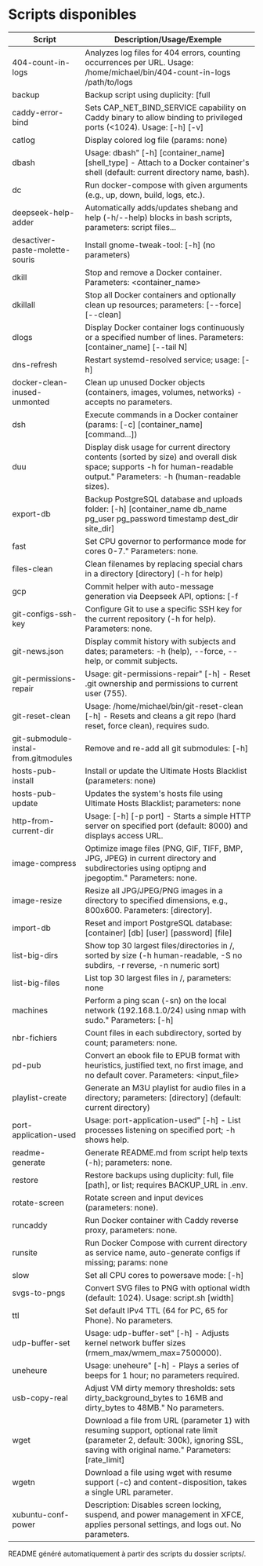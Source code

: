# Scripts disponibles

| Script | Description/Usage/Exemple |
|--------|--------------------------|
| 404-count-in-logs | Analyzes log files for 404 errors, counting occurrences per URL. Usage: /home/michael/bin/404-count-in-logs /path/to/logs |
| backup | Backup script using duplicity: [full|local] (parameters: BACKUP_URL from .env) |
| caddy-error-bind | Sets CAP_NET_BIND_SERVICE capability on Caddy binary to allow binding to privileged ports (<1024). Usage: [-h] [-v] |
| catlog | Display colored log file (params: none) |
| dbash | Usage: dbash" [-h] [container_name] [shell_type] - Attach to a Docker container's shell (default: current directory name, bash). |
| dc | Run docker-compose with given arguments (e.g., up, down, build, logs, etc.). |
| deepseek-help-adder | Automatically adds/updates shebang and help (-h/--help) blocks in bash scripts, parameters: script files... |
| desactiver-paste-molette-souris | Install gnome-tweak-tool: [-h] (no parameters) |
| dkill | Stop and remove a Docker container. Parameters: <container_name> |
| dkillall | Stop all Docker containers and optionally clean up resources; parameters: [--force] [--clean] |
| dlogs | Display Docker container logs continuously or a specified number of lines. Parameters: [container_name] [--tail N] |
| dns-refresh | Restart systemd-resolved service; usage: [-h] |
| docker-clean-inused-unmonted | Clean up unused Docker objects (containers, images, volumes, networks) - accepts no parameters. |
| dsh | Execute commands in a Docker container (params: [-c] [container_name] [command...]) |
| duu | Display disk usage for current directory contents (sorted by size) and overall disk space; supports -h for human-readable output." Parameters: -h (human-readable sizes). |
| export-db | Backup PostgreSQL database and uploads folder: [-h] [container_name db_name pg_user pg_password timestamp dest_dir site_dir] |
| fast | Set CPU governor to performance mode for cores 0-7." Parameters: none. |
| files-clean | Clean filenames by replacing special chars in a directory [directory] (-h for help) |
| gcp | Commit helper with auto-message generation via Deepseek API, options: [-f|--force] [-p|--passtest] [-h|--help] |
| git-configs-ssh-key | Configure Git to use a specific SSH key for the current repository (-h for help). Parameters: none. |
| git-news.json | Display commit history with subjects and dates; parameters: -h (help), --force, --help, or commit subjects. |
| git-permissions-repair | Usage: git-permissions-repair" [-h] - Reset .git ownership and permissions to current user (755). |
| git-reset-clean | Usage: /home/michael/bin/git-reset-clean [-h] - Resets and cleans a git repo (hard reset, force clean), requires sudo. |
| git-submodule-instal-from.gitmodules | Remove and re-add all git submodules: [-h] |
| hosts-pub-install | Install or update the Ultimate Hosts Blacklist (parameters: none) |
| hosts-pub-update | Updates the system's hosts file using Ultimate Hosts Blacklist; parameters: none |
| http-from-current-dir | Usage: [-h] [-p port] - Starts a simple HTTP server on specified port (default: 8000) and displays access URL. |
| image-compress | Optimize image files (PNG, GIF, TIFF, BMP, JPG, JPEG) in current directory and subdirectories using optipng and jpegoptim." Parameters: none. |
| image-resize | Resize all JPG/JPEG/PNG images in a directory to specified dimensions, e.g., 800x600. Parameters: <dimensions> [directory]. |
| import-db | Reset and import PostgreSQL database: [container] [db] [user] [password] [file] |
| list-big-dirs | Show top 30 largest files/directories in /, sorted by size (-h human-readable, -S no subdirs, -r reverse, -n numeric sort) |
| list-big-files | List top 30 largest files in /, parameters: none |
| machines | Perform a ping scan (-sn) on the local network (192.168.1.0/24) using nmap with sudo." Parameters: [-h] |
| nbr-fichiers | Count files in each subdirectory, sorted by count; parameters: none. |
| pd-pub | Convert an ebook file to EPUB format with heuristics, justified text, no first image, and no default cover. Parameters: <input_file> |
| playlist-create | Generate an M3U playlist for audio files in a directory; parameters: [directory] (default: current directory) |
| port-application-used | Usage: port-application-used" [-h] <port> - List processes listening on specified port; -h shows help. |
| readme-generate | Generate README.md from script help texts (-h); parameters: none. |
| restore | Restore backups using duplicity: full, file [path], or list; requires BACKUP_URL in .env. |
| rotate-screen | Rotate screen and input devices (parameters: none). |
| runcaddy | Run Docker container with Caddy reverse proxy, parameters: none. |
| runsite | Run Docker Compose with current directory as service name, auto-generate configs if missing; params: none |
| slow | Set all CPU cores to powersave mode: [-h] |
| svgs-to-pngs | Convert SVG files to PNG with optional width (default: 1024). Usage: script.sh [width] |
| ttl | Set default IPv4 TTL (64 for PC, 65 for Phone). No parameters. |
| udp-buffer-set | Usage: udp-buffer-set" [-h] - Adjusts kernel network buffer sizes (rmem_max/wmem_max=7500000). |
| uneheure | Usage: uneheure" [-h] - Plays a series of beeps for 1 hour; no parameters required. |
| usb-copy-real | Adjust VM dirty memory thresholds: sets dirty_background_bytes to 16MB and dirty_bytes to 48MB." No parameters. |
| wget | Download a file from URL (parameter 1) with resuming support, optional rate limit (parameter 2, default: 300k), ignoring SSL, saving with original name." Parameters: <URL> [rate_limit] |
| wgetn | Download a file using wget with resume support (-c) and content-disposition, takes a single URL parameter. |
| xubuntu-conf-power | Description: Disables screen locking, suspend, and power management in XFCE, applies personal settings, and logs out. No parameters. |

README généré automatiquement à partir des scripts du dossier scripts/.
